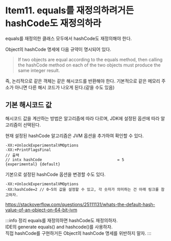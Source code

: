 # Item11. equals를 재정의하려거든 hashCode도 재정의하라
equals를 재정의한 클래스 모두에서 hashCode도 재정의해야 한다.

Object의 hashCode 명세에 다음 규약이 명시되어 있다.
> If two objects are equal according to the equals method, then calling the hashCode method on each of the two objects must produce the same integer result.

즉, 논리적으로 같은 객체는 같은 해시코드를 반환해야 한다. 기본적으로 같은 메모리 주소가 아니면 다른 해시 코드가 나오게 된다.(같을 수도 있음) 

## 기본 해시코드 값 
해시코드 값을 계산하는 방법은 알고리즘에 따라 다르며, JDK에 설정된 옵션에 따라 알고리즘이 선택된다.  

현재 설정된 hashCode 알고리즘은 JVM 옵션을 추가하여 확인할 수 있다.
```
-XX:+UnlockExperimentalVMOptions
-XX:+PrintFlagsFinal
// 출력
// intx hashCode                                 = 5                                    {experimental} {default}
```

기본으로 설정된 hashCode 옵션을 변경할 수도 있다.
```
-XX:+UnlockExperimentalVMOptions
-XX:hashCode=2 // 0~5의 값을 설정할 수 있고, 각 숫자가 의미하는 건 아래 링크를 참고하자. 
```
https://stackoverflow.com/questions/25111131/whats-the-default-hash-value-of-an-object-on-64-bit-jvm

:::info 정리
equals를 재정의하면 hashCode도 재정의하자.  
IDE의 generate equals() and hashcode()를 사용하자.  
직접 hashCode를 구현하거든 Object의 hashCode 명세를 위반하지 말자.
:::
